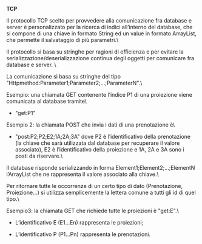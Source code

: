 ﻿**TCP**

Il protocollo TCP scelto per provvedere alla comunicazione fra database e server è personalizzato per la ricerca di indici all’interno del database, che si compone di una chiave in formato String ed un value in formato ArrayList<String>, che permette il salvataggio di più parametri.\\

Il protocollo si basa su stringhe per ragioni di efficienza e per evitare la serializzazione/deserializzazione continua degli oggetti per comunicare fra database e server. \\

La comunicazione si basa su stringhe del tipo "Httpmethod:Parameter1;Parameter2;…;ParameterN".\\

Esempio: una chiamata GET contenente l’indice P1 di una proiezione viene comunicata al database tramite\\

- "get:P1"

Esempio 2: la chiamata POST che invia i dati di una prenotazione è\\

- "post:P2;P2;E2;1A;2A;3A" dove P2 è l’identificativo della prenotazione (la chiave che sarà utilizzata dal database per recuperare il valore associato), E2 è l’identificativo della proiezione e 1A, 2A e 3A sono i posti da riservare.\\

Il database risponde serializzando in forma Element1;Element2;…;ElementN l’ArrayList<String> che ne rappresenta il valore associato alla chiave.\\

Per ritornare tutte le occorrenze di un certo tipo di dato (Prenotazione, Proiezione…) si utilizza semplicemente la lettera comune a tutti gli id di quel tipo.\\

Esempio3: la chiamata GET che richiede tutte le proiezioni è "get:E".\\

- L’identificativo E (E1…En) rappresenta le proiezioni;

- L’identificativo P (P1…Pn) rappresenta le prenotazioni.
